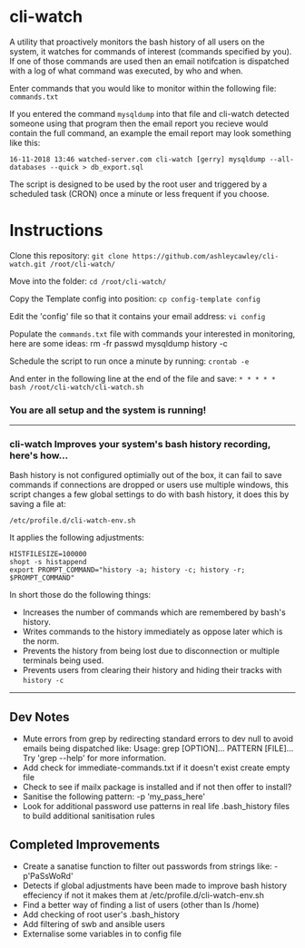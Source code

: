# cli-watch

A utility that proactively monitors the bash history of all users on the system, it watches for commands of interest (commands specified by you). If one of those commands are used then an email notifcation is dispatched with a log of what command was executed, by who and when.

Enter commands that you would like to monitor within the following file:
```commands.txt```

If you entered the command ```mysqldump``` into that file and cli-watch detected someone using that program then the email report you recieve would contain the full command, an example the email report may look something like this:

```16-11-2018 13:46 watched-server.com cli-watch [gerry] mysqldump --all-databases --quick > db_export.sql```

The script is designed to be used by the root user and triggered by a scheduled task (CRON) once a minute or less frequent if you choose.


# Instructions

Clone this repository:
```git clone https://github.com/ashleycawley/cli-watch.git /root/cli-watch/```

Move into the folder:
```cd /root/cli-watch/```

Copy the Template config into position:
```cp config-template config```

Edit the 'config' file so that it contains your email address:
```vi config```

Populate the ```commands.txt``` file with commands your interested in monitoring, here are some ideas:
rm -fr
passwd
mysqldump
history -c

Schedule the script to run once a minute by running:
```crontab -e```

And enter in the following line at the end of the file and save:
```* * * * * bash /root/cli-watch/cli-watch.sh```

### You are all setup and the system is running!

---
### cli-watch Improves your system's bash history recording, here's how...

Bash history is not configured optimially out of the box, it can fail to save commands if connections are dropped or users use multiple windows, this script changes a few global settings to do with bash history, it does this by saving a file at:

```/etc/profile.d/cli-watch-env.sh```

It applies the following adjustments:

```
HISTFILESIZE=100000
shopt -s histappend
export PROMPT_COMMAND="history -a; history -c; history -r; $PROMPT_COMMAND"
```
In short those do the following things:
- Increases the number of commands which are remembered by bash's history.
- Writes commands to the history immediately as oppose later which is the norm.
- Prevents the history from being lost due to disconnection or multiple terminals being used.
- Prevents users from clearing their history and hiding their tracks with ```history -c```

---

## Dev Notes
* Mute errors from grep by redirecting standard errors to dev null to avoid emails being dispatched like:
Usage: grep [OPTION]... PATTERN [FILE]...
Try 'grep --help' for more information.
* Add check for immediate-commands.txt if it doesn't exist create empty file
* Check to see if mailx package is installed and if not then offer to install?
* Sanitise the following pattern: -p 'my_pass_here'
* Look for additional password use patterns in real life .bash_history files to build additional sanitisation rules

## Completed Improvements
* Create a sanatise function to filter out passwords from strings like:
-p'PaSsWoRd'
* Detects if global adjustments have been made to improve bash history effeciency if not it makes them at /etc/profile.d/cli-watch-env.sh
* Find a better way of finding a list of users (other than ls /home)
* Add checking of root user's .bash_history
* Add filtering of swb and ansible users
* Externalise some variables in to config file
